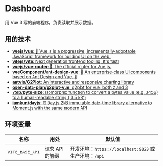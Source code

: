 # Dashboard

用 Vue 3 写的前端程序，负责读取并展示数据。

## 用的技术

- [**vuejs/vue**: 🖖 Vue.js is a progressive, incrementally-adoptable JavaScript framework for building UI on the web.](https://github.com/vuejs/vue)
- [**vitejs/vite**: Next generation frontend tooling. It's fast!](https://github.com/vitejs/vite)
- [**vuejs/vue-router**: 🚦 The official router for Vue.js.](https://github.com/vuejs/vue-router)
- [**vueComponent/ant-design-vue**: 🌈 An enterprise-class UI components based on Ant Design and Vue. 🐜](https://github.com/vueComponent/ant-design-vue)
- [**antvis/G2Plot**: An interactive and responsive charting library](https://github.com/antvis/g2plot)
- [**open-data-plan/g2plot-vue**: g2plot for vue, both 2 and 3](https://github.com/open-data-plan/g2plot-vue)
- [**75lb/byte-size**: Isomorphic function to convert a bytes value (e.g. 3456) to a human-readable string ('3.5 kB')](https://github.com/75lb/byte-size)
- [**iamkun/dayjs**: ⏰ Day.js 2kB immutable date-time library alternative to Moment.js with the same modern API](https://github.com/iamkun/dayjs)

## 环境变量

| 名称            | 用处            | 默认值                                                |
| --------------- | --------------- | ----------------------------------------------------- |
| `VITE_BASE_API` | 请求 API 的前缀 | 开发环境：`https://localhost:9020` 或生产环境：`/api` |
